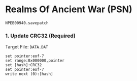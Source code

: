 # Realms Of Ancient War (PSN) 

`NPEB00940.savepatch`

### 1. Update CRC32 (Required)

Target File: `DATA.DAT`

```
set pointer:eof-7
set range:0x000000,pointer
set [hash]:CRC32
set pointer:eof-7
write next (0):[hash]
```

